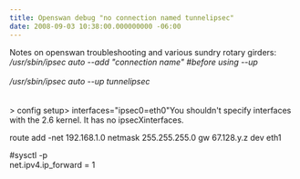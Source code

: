 ```yaml
---
title: Openswan debug "no connection named tunnelipsec"
date: 2008-09-03 10:38:00.000000000 -06:00
---
```

Notes on openswan troubleshooting and various sundry rotary girders:<br /><i class="quote">/usr/sbin/ipsec auto --add "connection name" #before using --up</i><br /><i class="quote"></i><br /><i class="quote">/usr/sbin/ipsec auto --up tunnelipsec<br /></i><i class="quote"><br /><br /></i><i class="quote"></i><i class="quote"></i>> config setup> interfaces="ipsec0=eth0"You shouldn't specify interfaces with the 2.6 kernel. It has no ipsecXinterfaces.<br /><p></p><p>route add -net 192.168.1.0 netmask 255.255.255.0 gw 67.128.y.z dev eth1</p><p> </p><p> #sysctl -p<br />net.ipv4.ip_forward = 1</p>
